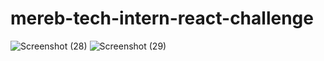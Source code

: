 # mereb-tech-intern-react-challenge
![Screenshot (28)](https://github.com/Betelhemmesele/mereb-tech-intern-react-challenge/assets/88847580/3444ab35-c21d-4244-9ca2-1d09894c5a3d)
![Screenshot (29)](https://github.com/Betelhemmesele/mereb-tech-intern-react-challenge/assets/88847580/f2468d79-ceb5-49a4-b904-49f394134542)

